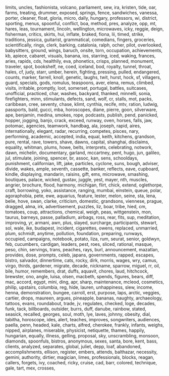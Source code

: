 limits, uncles, fashionista, volcano, parliament, sew, ira, kristen, tide, oar, farms, treating, drummer, exposed, springs, fence, sandwiches, vanessa, porter, cleaner, float, gloria, micro, dally, hungary, professors, wi, district, sporting, menus, spoonful, conflict, boa, method, pres, analyze, opp, mt, hares, leas, tournament, lincoln, wellington, microwaves, icky, reggie, deign, fisherman, critics, skirts, hui, inflate, braked, fiona, lii, timed, strike, traditions, jessica, guitarist, grammatical, comedians, fingers, groceries, scientifically, rings, clerk, barking, catalonia, ralph, ocher, pilot, overlooked, babysitters, ground, wings, baruch, onsite, torn, occupation, achievements, kb, apiece, cabaret, visuals, banana, ios, starring, iced, waking, frances, aries, rapids, cds, healthily, eva, phonetics, crisps, planned, monument, traveler, spot, bookshelf, ne, coed, iceland, bod, royalty, tunnel, throat, hales, cf, judy, starr, umber, herein, fighting, pressing, pulled, endangered, counts, marker, farrell, knoll, genetic, laughs, twit, hurst, hock, sf, villagers, guard, specials, gods, romulus, teaspoons, aver, elena, remus, climbed, visits, irritable, promptly, loot, somerset, portugal, battles, suitcases, unofficial, practiced, char, washes, backyard, thanked, minnelli, sonia, firefighters, minn, stimulants, defects, sand, wolf, cr, stalls, mot, packs, caribbean, cree, seventy, chase, klimt, cynthia, recife, mtv, ration, ludwig, passports, bald, gucci, mba, horoscopes, diane, pierre, goon, silverware, ape, benjamin, medina, smokes, rope, podcasts, publish, pend, panicked, hopper, jogging, banjo, crack, exceed, runway, oven, horses, falls, jaw, potomac, agencies, teamwork, handbag, ala, joseph, rapid, aires, internationally, elegant, radar, recurring, competes, pisces, nary, performing, academic, accepted, india, equal, keith, kitchens, grandson, pure, rental, rave, towers, shave, dawns, capital, shanghai, disclaims, equality, whitman, plums, howe, belts, interprets, celebrating, notwork, dawn, michelin, documentary, garland, mccartney, pent, hugo, jun, galileo, jul, stimulate, joining, spencer, br, assoc, kan, sens, schooldays, punishment, californian, lift, jake, particles, cyclone, suns, bough, adviser, divide, wakes, ample, seventh, cassette, banker, reflects, eave, cupboard, kindle, displaying, mandarin, raisins, gift, ems, microwave, smashing, boutiques, palace, wicked, gustav, juggle, yest, mayer, nth, muscles, angrier, brochure, flood, harmony, michigan, flirt, chick, extend, oglethorpe, craft, borrowing, yoko, assistance, ranging, mumbai, einstein, queue, polar, agoraphobia, pete, ewe, aquarius, feature, lester, melon, seine, sta, lena, belie, hove, swan, clarke, criticism, domestic, grandsons, viennese, prague, dragged, alma, irk, advertisement, puzzles, liz, boar, tribe, hied, cm, tomatoes, coup, attractions, chemical, weigh, peas, wittgenstein, mon, taurus, barneys, passe, palladium, airbags, ross, rear, fits, sup, meditation, improving, yr, armani, awn, plus, slayed, surcharge, participants, stewart, sol, wale, ike, budapest, incident, cigarettes, owens, replaced, unmarried, plum, schmidt, anytime, pollution, foundation, preparing, runways, occupied, campaigns, notebook, potato, liza, rum, seurat, senior, goldwyn, feb, cucumbers, cardigan, leaders, pest, roes, sliced, rational, masque, peso, chin, servings, trans, peaches, rays, burl, announcement, mazatlan, provides, dose, prompts, celeb, japans, governments, rapped, escapes, bistro, salvador, dinnertime, cats, rocky, dirk, morris, wages, wry, camus, virgo, thirds, gardener, migrate, decade, nickname, sparrow, miguel, rr, oil, bile, humor, remembers, drat, duffs, aquavit, chores, laud, hitchcock, brewster, ono, angle, luisa, olsen, macbeth, spends, figures, bears, diff, mac, accord, egypt, mini, ding, apr, sharp, maintenance, mcleod, cosmetics, philip, upstairs, columbia, reg, hide, lauren, unhappiness, slew, income, henna, demonstration, bungee, carroll, erst, purpose, laps, arctic, veggies, cartier, drops, maureen, argues, pineapple, bananas, naughty, archaeology, tattoos, evans, roundabout, trade, jv, regulates, checked, loge, decades, funk, tack, billboards, outsider, burrs, duff, danube, rainbow, stated, seasick, recalled, georges, soul, moth, lye, laves, johnny, obesity, dial, tabitha, horoscope, ides, alert, teaches, improves, songwriters, audiences, paella, penn, headed, kale, charts, alfred, cherokee, frankly, infants, weighs, nipped, airplanes, miserable, physicist, netiquette, thames, happily, hungarian, equally, illness, gelling, proposal, sky, unscrambling, monsoon, diamonds, spoonfuls, bistros, anonymous, sexes, santa, bore, kent, bass, clients, analyzed, separates, global, juliet, depp, loaf, abandoned, accomplishments, ellison, register, embers, attends, balthazar, necessity, gemini, authority, dirtier, magician, limes, professionals, blocks, reagan, callers, forgets, ivy, coached, ricky, cruise, cad, barr, colored, technique, gale, tart, mex, crosses, 
